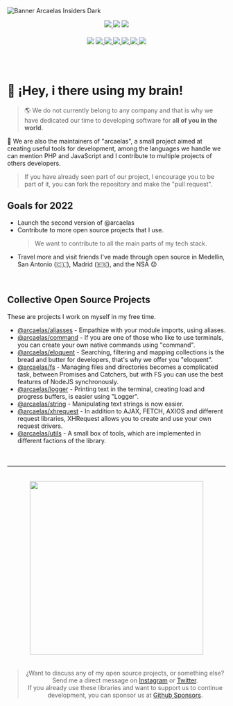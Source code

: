 ![Banner Arcaelas Insiders Dark](https://raw.arcaelas.com/banner/png/dark.png)

<div style="text-align:center;margin-top:10px;">
    <a target="_blank" href="https://twitter.com/arcaelas"> <img src="https://badgen.net/twitter/follow/arcaelas"> </a>
    <a target="_blank" href="https://github.com/sponsors/arcaelas"><img src="https://img.shields.io/badge/SPONSOR-%E2%99%A5-pink"></a>
    <a target="_blank" href="./LICENSE"><img src="https://img.shields.io/badge/LICENSE-MD-blue"></a>
</div>
<div style="text-align:center;margin-top:20px;">
    <a target="_blank" href="https://npmjs.com/package/@arcaelas/aliasses"> <img src="https://img.shields.io/badge/aliasses-1.1-red"></a>
    <a target="_blank" href="https://npmjs.com/package/@arcaelas/command"> <img src="https://img.shields.io/badge/command-1.0-blue"> </a>
    <a target="_blank" href="https://npmjs.com/package/@arcaelas/eloquent"> <img src="https://img.shields.io/badge/eloquent-1.0-orange"> </a>
    <a target="_blank" href="https://npmjs.com/package/@arcaelas/fs"> <img src="https://img.shields.io/badge/fs-1.0-violet"> </a>
    <a target="_blank" href="https://npmjs.com/package/@arcaelas/logger"> <img src="https://img.shields.io/badge/logger-1.0-green"> </a>
    <a target="_blank" href="https://npmjs.com/package/@arcaelas/string"> <img src="https://img.shields.io/badge/string-1.0-orange"> </a> 
    <a target="_blank" href="https://npmjs.com/package/@arcaelas/xhrequest"> <img src="https://img.shields.io/badge/xhrequest-1.0-b70000"> </a>
</div>

<br> <br>

# 👋 ¡Hey, i there using my brain!

> 🌎 We do not currently belong to any company and that is why we have dedicated our time to developing software for **all of you in the world**.

🚧 We are also the maintainers of "arcaelas", a small project aimed at creating useful tools for development, among the languages ​​we handle we can mention PHP and JavaScript and I contribute to multiple projects of others developers.

> If you have already seen part of our project, I encourage you to be part of it, you can fork the repository and make the "pull request".

## Goals for 2022
- Launch the second version of @arcaelas
- Contribute to more open source projects that I use.
    > We want to contribute to all the main parts of my tech stack.
- Travel more and visit friends I've made through open source in Medellin, San Antonio (🇨🇱),  Madrid (🇪🇸), and the NSA 😞


<br/>

## Collective Open Source Projects

These are projects I work on myself in my free time.

- [@arcaelas/aliasses](https://github.com/Arcaelas-Insiders-ES/aliasses) - Empathize with your module imports, using aliases.
- [@arcaelas/command](https://github.com/Arcaelas-Insiders-ES/command) - If you are one of those who like to use terminals, you can create your own native commands using "command".
- [@arcaelas/eloquent](https://github.com/Arcaelas-Insiders-ES/eloquent) - Searching, filtering and mapping collections is the bread and butter for developers, that's why we offer you "eloquent".
- [@arcaelas/fs](https://github.com/Arcaelas-Insiders-ES/fs) - Managing files and directories becomes a complicated task, between Promises and Catchers, but with FS you can use the best features of NodeJS synchronously.
- [@arcaelas/logger](https://github.com/Arcaelas-Insiders-ES/logger) - Printing text in the terminal, creating load and progress buffers, is easier using "Logger".
- [@arcaelas/string](https://github.com/Arcaelas-Insiders-ES/string) - Manipulating text strings is now easier.
- [@arcaelas/xhrequest](https://github.com/Arcaelas-Insiders-ES/xhrequest) - In addition to AJAX, FETCH, AXIOS and different request libraries, XHRequest allows you to create and use your own request drivers.
- [@arcaelas/utils](https://github.com/Arcaelas-Insiders-ES/utils) - A small box of tools, which are implemented in different factions of the library.

<div style="text-align:center;margin-top:50px;">
<hr/>
<img src="https://raw.arcaelas.com/brand/svg/dark.svg" width="400px" style="margin:20px 0;">

> ¿Want to discuss any of my open source projects, or something else?Send me a direct message on [Instagram](https://instagram.com/arcaelas) or [Twitter](https://twitter.com/arcaelas).</br> If you already use these libraries and want to support us to continue development, you can sponsor us at [Github Sponsors](https://github.com/sponsors/arcaelas).
</div>
